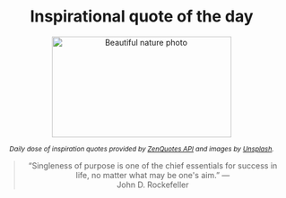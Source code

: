 
<div align="center">

# Inspirational quote of the day

<img src="./data/photo.jpeg" alt="Beautiful nature photo" width="320" height="180">

<sub><i>Daily dose of inspiration quotes provided by [ZenQuotes API](https://zenquotes.io/) and images by [Unsplash](https://unsplash.com/).</i></sub>


<blockquote>&ldquo;Singleness of purpose is one of the chief essentials for success in life, no matter what may be one's aim.&rdquo; &mdash; <footer>John D. Rockefeller</footer></blockquote>

</div>
